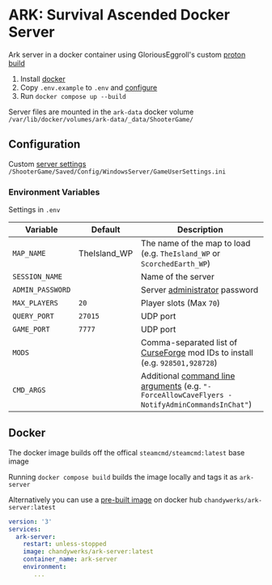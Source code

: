 # ARK: Survival Ascended Docker Server

Ark server in a docker container using GloriousEggroll's custom [proton build](https://github.com/GloriousEggroll/proton-ge-custom)

1) Install [docker](https://docs.docker.com/engine/install/)
2) Copy `.env.example` to `.env` and [configure](#environment-variables)
3) Run `docker compose up --build`

Server files are mounted in the `ark-data` docker volume `/var/lib/docker/volumes/ark-data/_data/ShooterGame/`

## Configuration

Custom [server settings](https://ark.fandom.com/wiki/Server_configuration#GameUserSettings.ini) `/ShooterGame/Saved/Config/WindowsServer/GameUserSettings.ini`

### Environment Variables

Settings in `.env`

| Variable         | Default | Description
| ---              | ---     | ---
| `MAP_NAME`       | TheIsland_WP | The name of the map to load (e.g. `TheIsland_WP` or `ScorchedEarth_WP`)
| `SESSION_NAME`   | | Name of the server
| `ADMIN_PASSWORD` | | Server [administrator](https://ark.fandom.com/wiki/Console_commands#EnableCheats) password
| `MAX_PLAYERS`    | `20`    | Player slots (Max `70`)
| `QUERY_PORT`     | `27015` | UDP port
| `GAME_PORT`      | `7777`  | UDP port
| `MODS`     | | Comma-separated list of [CurseForge](https://www.curseforge.com/ark-survival-ascended) mod IDs to install (e.g. `928501,928728`)
| `CMD_ARGS` | | Additional [command line arguments](https://ark.fandom.com/wiki/Server_configuration#Command_line_arguments) (e.g. `"-ForceAllowCaveFlyers -NotifyAdminCommandsInChat"`)

## Docker

The docker image builds off the offical `steamcmd/steamcmd:latest` base image

Running `docker compose build` builds the image locally and tags it as `ark-server`

Alternatively you can use a [pre-built image](https://hub.docker.com/r/chandywerks/ark-server) on docker hub `chandywerks/ark-server:latest`

```yml
version: '3'
services:
  ark-server:
    restart: unless-stopped
    image: chandywerks/ark-server:latest
    container_name: ark-server
    environment:
       ...
```
